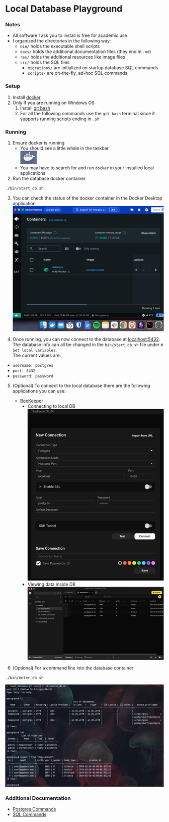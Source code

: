 # Local Database Playground

### Notes
- All software I ask you to install is free for academic use
- I organized the directories in the following way:
    - `bin/` holds the executable shell scripts
    - `docs/` holds the additional documentation files (they end in `.md`)
    - `res/` holds the additional resources like image files
    - `src/` holds the SQL files
        - `migrations/` are initialized on startup database SQL commands
        - `scripts/` are on-the-fly, ad-hoc SQL commands  

### Setup
1. Install [docker](https://docs.docker.com/engine/install/)
2. Only If you are running on Windows OS
    1. Install [git bash](https://gitforwindows.org/)
    2. For all the following commands use the `git bash` terminal since it supports running scripts ending in `.sh`

### Running
1. Ensure docker is running
    - You should see a little whale in the taskbar  
    ![whale symbol image](res/whale.png)
    - You may have to search for and run `docker` in your installed local applications
2. Run the database docker container
```bash
./bin/start_db.sh
```
3. You can check the status of the docker container in the Docker Desktop application  
    ![docker desktop image](res/docker_desktop.png)

4. Once running, you can now connect to the database at [localhost:5432](localhost:5432).  
The database info can all be changed in the `bin/start_db.sh` file under `# Set local variables`.  
The current values are:
- `username: postgres`
- `port: 5432`
- `password: password`

5. (Optional) To connect to the local database there are the following applications you can use:
    - [BeeKeeper](https://www.beekeeperstudio.io/get)
        - Connecting to local DB
![connecting in beekeeper](res/beekeeper_connect.png)  
        - Viewing data inside DB
![data in beekeeper](res/beekeeper_data.png)


6. (Optional) For a command line into the database container
```bash
./bin/enter_db.sh
```
![cli for postgres](res/psql_cli.png)

### Additional Documentation 
- [Postgres Commands](docs/Postgres_Commands.md)
- [SQL Commands](docs/SQL_Commands.md)
